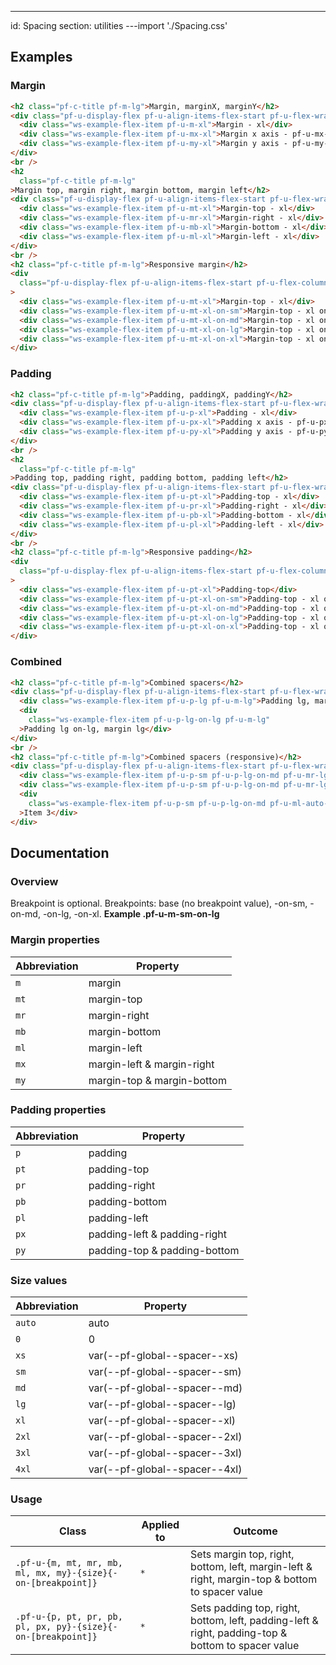 ---
id: Spacing
section: utilities
---import './Spacing.css'

## Examples

### Margin

```html
<h2 class="pf-c-title pf-m-lg">Margin, marginX, marginY</h2>
<div class="pf-u-display-flex pf-u-align-items-flex-start pf-u-flex-wrap">
  <div class="ws-example-flex-item pf-u-m-xl">Margin - xl</div>
  <div class="ws-example-flex-item pf-u-mx-xl">Margin x axis - pf-u-mx-xl</div>
  <div class="ws-example-flex-item pf-u-my-xl">Margin y axis - pf-u-my-xl</div>
</div>
<br />
<h2
  class="pf-c-title pf-m-lg"
>Margin top, margin right, margin bottom, margin left</h2>
<div class="pf-u-display-flex pf-u-align-items-flex-start pf-u-flex-wrap">
  <div class="ws-example-flex-item pf-u-mt-xl">Margin-top - xl</div>
  <div class="ws-example-flex-item pf-u-mr-xl">Margin-right - xl</div>
  <div class="ws-example-flex-item pf-u-mb-xl">Margin-bottom - xl</div>
  <div class="ws-example-flex-item pf-u-ml-xl">Margin-left - xl</div>
</div>
<br />
<h2 class="pf-c-title pf-m-lg">Responsive margin</h2>
<div
  class="pf-u-display-flex pf-u-align-items-flex-start pf-u-flex-column pf-u-flex-wrap"
>
  <div class="ws-example-flex-item pf-u-mt-xl">Margin-top - xl</div>
  <div class="ws-example-flex-item pf-u-mt-xl-on-sm">Margin-top - xl on-sm</div>
  <div class="ws-example-flex-item pf-u-mt-xl-on-md">Margin-top - xl on-md</div>
  <div class="ws-example-flex-item pf-u-mt-xl-on-lg">Margin-top - xl on-lg</div>
  <div class="ws-example-flex-item pf-u-mt-xl-on-xl">Margin-top - xl on-xl</div>
</div>

```

### Padding

```html
<h2 class="pf-c-title pf-m-lg">Padding, paddingX, paddingY</h2>
<div class="pf-u-display-flex pf-u-align-items-flex-start pf-u-flex-wrap">
  <div class="ws-example-flex-item pf-u-p-xl">Padding - xl</div>
  <div class="ws-example-flex-item pf-u-px-xl">Padding x axis - pf-u-px-xl</div>
  <div class="ws-example-flex-item pf-u-py-xl">Padding y axis - pf-u-py-xl</div>
</div>
<br />
<h2
  class="pf-c-title pf-m-lg"
>Padding top, padding right, padding bottom, padding left</h2>
<div class="pf-u-display-flex pf-u-align-items-flex-start pf-u-flex-wrap">
  <div class="ws-example-flex-item pf-u-pt-xl">Padding-top - xl</div>
  <div class="ws-example-flex-item pf-u-pr-xl">Padding-right - xl</div>
  <div class="ws-example-flex-item pf-u-pb-xl">Padding-bottom - xl</div>
  <div class="ws-example-flex-item pf-u-pl-xl">Padding-left - xl</div>
</div>
<br />
<h2 class="pf-c-title pf-m-lg">Responsive padding</h2>
<div
  class="pf-u-display-flex pf-u-align-items-flex-start pf-u-flex-column pf-u-flex-wrap"
>
  <div class="ws-example-flex-item pf-u-pt-xl">Padding-top</div>
  <div class="ws-example-flex-item pf-u-pt-xl-on-sm">Padding-top - xl on-sm</div>
  <div class="ws-example-flex-item pf-u-pt-xl-on-md">Padding-top - xl on-md</div>
  <div class="ws-example-flex-item pf-u-pt-xl-on-lg">Padding-top - xl on-lg</div>
  <div class="ws-example-flex-item pf-u-pt-xl-on-xl">Padding-top - xl on-xl</div>
</div>

```

### Combined

```html
<h2 class="pf-c-title pf-m-lg">Combined spacers</h2>
<div class="pf-u-display-flex pf-u-align-items-flex-start pf-u-flex-wrap">
  <div class="ws-example-flex-item pf-u-p-lg pf-u-m-lg">Padding lg, margin lg</div>
  <div
    class="ws-example-flex-item pf-u-p-lg-on-lg pf-u-m-lg"
  >Padding lg on-lg, margin lg</div>
</div>
<br />
<h2 class="pf-c-title pf-m-lg">Combined spacers (responsive)</h2>
<div class="pf-u-display-flex pf-u-align-items-flex-start pf-u-flex-wrap">
  <div class="ws-example-flex-item pf-u-p-sm pf-u-p-lg-on-md pf-u-mr-lg">Item 1</div>
  <div class="ws-example-flex-item pf-u-p-sm pf-u-p-lg-on-md pf-u-mr-lg">Item 2</div>
  <div
    class="ws-example-flex-item pf-u-p-sm pf-u-p-lg-on-md pf-u-ml-auto-on-xl"
  >Item 3</div>
</div>

```

## Documentation

### Overview

Breakpoint is optional. Breakpoints: base (no breakpoint value), -on-sm, -on-md, -on-lg, -on-xl. **Example .pf-u-m-sm-on-lg**

### Margin properties

| Abbreviation | Property                   |
| ------------ | -------------------------- |
| `m`          | margin                     |
| `mt`         | margin-top                 |
| `mr`         | margin-right               |
| `mb`         | margin-bottom              |
| `ml`         | margin-left                |
| `mx`         | margin-left & margin-right |
| `my`         | margin-top & margin-bottom |

### Padding properties

| Abbreviation | Property                     |
| ------------ | ---------------------------- |
| `p`          | padding                      |
| `pt`         | padding-top                  |
| `pr`         | padding-right                |
| `pb`         | padding-bottom               |
| `pl`         | padding-left                 |
| `px`         | padding-left & padding-right |
| `py`         | padding-top & padding-bottom |

### Size values

| Abbreviation | Property                      |
| ------------ | ----------------------------- |
| `auto`       | auto                          |
| `0`          | 0                             |
| `xs`         | var(--pf-global--spacer--xs)  |
| `sm`         | var(--pf-global--spacer--sm)  |
| `md`         | var(--pf-global--spacer--md)  |
| `lg`         | var(--pf-global--spacer--lg)  |
| `xl`         | var(--pf-global--spacer--xl)  |
| `2xl`        | var(--pf-global--spacer--2xl) |
| `3xl`        | var(--pf-global--spacer--3xl) |
| `4xl`        | var(--pf-global--spacer--4xl) |

### Usage

| Class                                                        | Applied to | Outcome                                                                                           |
| ------------------------------------------------------------ | ---------- | ------------------------------------------------------------------------------------------------- |
| `.pf-u-{m, mt, mr, mb, ml, mx, my}-{size}{-on-[breakpoint]}` | `*`        | Sets margin top, right, bottom, left, margin-left & right, margin-top & bottom to spacer value    |
| `.pf-u-{p, pt, pr, pb, pl, px, py}-{size}{-on-[breakpoint]}` | `*`        | Sets padding top, right, bottom, left, padding-left & right, padding-top & bottom to spacer value |
